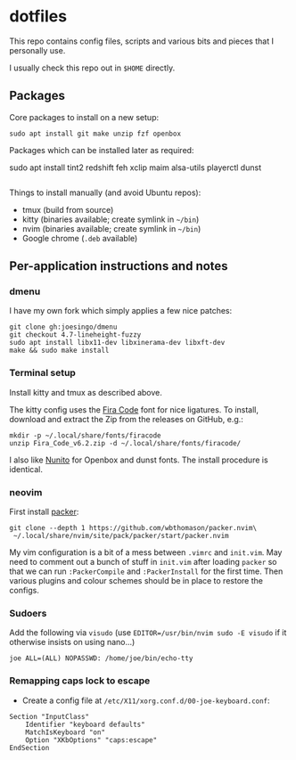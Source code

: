 # dotfiles

This repo contains config files, scripts and various bits and pieces that I
personally use.

I usually check this repo out in `$HOME` directly.

## Packages

Core packages to install on a new setup:

```
sudo apt install git make unzip fzf openbox
```

Packages which can be installed later as required:

sudo apt install tint2 redshift feh xclip maim alsa-utils playerctl dunst
```
```

Things to install manually (and avoid Ubuntu repos):

- tmux (build from source)
- kitty (binaries available; create symlink in `~/bin`)
- nvim (binaries available; create symlink in `~/bin`)
- Google chrome (`.deb` available)

## Per-application instructions and notes

### dmenu

I have my own fork which simply applies a few nice patches:

```
git clone gh:joesingo/dmenu
git checkout 4.7-lineheight-fuzzy
sudo apt install libx11-dev libxinerama-dev libxft-dev
make && sudo make install
```

### Terminal setup

Install kitty and tmux as described above.

The kitty config uses the [Fira Code](https://github.com/tonsky/FiraCode) font
for nice ligatures. To install, download and extract the Zip from the releases
on GitHub, e.g.:

```
mkdir -p ~/.local/share/fonts/firacode
unzip Fira_Code_v6.2.zip -d ~/.local/share/fonts/firacode/
```

I also like [Nunito](https://fonts.google.com/specimen/Nunito) for Openbox and
dunst fonts. The install procedure is identical.

### neovim

First install [packer](https://github.com/wbthomason/packer.nvim#quickstart):

```
git clone --depth 1 https://github.com/wbthomason/packer.nvim\
 ~/.local/share/nvim/site/pack/packer/start/packer.nvim
```

My vim configuration is a bit of a mess between `.vimrc` and `init.vim`. May
need to comment out a bunch of stuff in `init.vim` after loading `packer` so
that we can run `:PackerCompile` and `:PackerInstall` for the first time. Then
various plugins and colour schemes should be in place to restore the configs.

### Sudoers

Add the following via `visudo` (use `EDITOR=/usr/bin/nvim sudo -E visudo` if it
otherwise insists on using nano...)

```
joe ALL=(ALL) NOPASSWD: /home/joe/bin/echo-tty
```

### Remapping caps lock to escape

* Create a config file at `/etc/X11/xorg.conf.d/00-joe-keyboard.conf`:

```
Section "InputClass"
    Identifier "keyboard defaults"
    MatchIsKeyboard "on"
    Option "XKbOptions" "caps:escape"
EndSection
```
